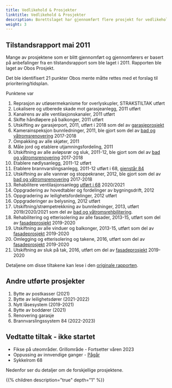 ```yaml
---
title: Vedlikehold & Prosjekter
linktitle: Vedlikehold & Prosjekter
description: Borettslaget har gjennomført flere prosjekt for vedlikehold av borettslaget og har andre under planlegging eller utføring. Denne artikkelen gir oversikt over de forskjellige prosjektene og tilstanden.
weight: 3
---
```


## Tilstandsrapport mai 2011

Mange av prosjektene som er blitt gjennomført og gjennomførers er basert på anbefalinger fra en tilstandsrapport som ble laget i 2011. Rapporten ble laget av Obos Prosjekt.

Det ble identifisert 21 punkter Obos mente måtte rettes med et forslag til prioritering/tidsplan.

Punktene var

1. Reprasjon av utløsermekanisme for overlyskupler, STRAKSTILTAK utført
2. Lokalisere og utberede skade mot garasjeanlegg, 2011 utført
3. Kanalrens av alle ventilasjonskanaler, 2011 utført
4. Skifte håndløpere på balkonger, 2011 utført
5. Utskifting av garasjerport, 2011, utført i 2018 som del av [garasjeprosjekt](garage)
6. Kamerainspeksjon bunnledninger, 2011, ble gjort som del av [bad og våtromsrenovering](bath) 2017-2018
7. Ompakking av alle skjøter, 2011
8. Måle jord og etablere utjamningsfordeling, 2011
9. Utskiftning av alle avløpsrør og sluk, 2011-12, ble gjort som del av [bad og våtromsrenovering](bath) 2017-2018
10. Etablere nødlysanlegg, 2011-12 utført
11. Etablere brannvarslingsanlegg, 2011-12 utført i 68, [gjenstår 84](firesystem84)
12. Utskiftning av alle vannrør og stoppekraner, 2012, ble gjort som del av [bad og våtromsrenovering](bath) 2017-2018
13. Rehabilitere ventilasjonsanlegg [utført i 68](ventilationsystem6884) 2020/2021
14. Oppgradering av hovedtabler og fordelinger av bygningsdrift, 2012
15. Oppgradering av leilighetsfordelinger, 2012 utført
16. Oppgraderinger av belysning, 2012 utført
17. Utskiftning/strømpetrekkning av bunnledninger, 2013, utført 2019/2020/2021 som del av [bad og våtromsrehbilitering](bath).
18. Rehabilitering og etterisolering av alle fasader, 2013-15,  utført som del av [fasadeprosjekt](facade) 2019-2020
19. Utskiftning av alle vinduer og balkonger, 2013-15, utført som del av [fasadeprosjekt](facade) 2019-2020
20. Omlegging og etterisolering og takene, 2016, utført som del av [fasadeprosjekt](facade) 2019-2020
21. Utskiftning av sluk på tak, 2016, utført om del av [fasadeprosjekt](facade) 2019-2020

Detaljene om disse tiltakene kan lese i den [originale rapporten](tilstandsrapport2011.pdf).

## Andre utførte prosjekter

1. Bytte av postkasser (2021)
2. Bytte av leilighetsdører (2021-2022)
3. Nytt låsesystem (2019-2021)
4. Bytte av boddører (2021)
5. Renovering garasje
6. Brannvarslingssystem 84 (2022-2023)

## Vedtatte tiltak - ikke startet

- Fikse på uteområder. Grillområde - Fortsetter våren 2023
- Oppussing av innvendige ganger - [Pågår](hallways)
- Sykkelrom 68

Nedenfor ser du detaljer om de forskjellige prosjektene.

{{% children description="true" depth="1" %}}
